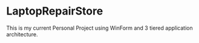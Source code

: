 # LaptopRepairStore
This is my current Personal Project using WinForm and 3 tiered application architecture.
